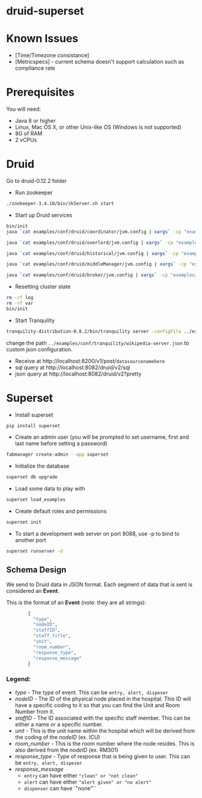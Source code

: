 # druid-superset
# Known Issues

* [Time/Timezone consistance] 
* [Metricspecs] - current schema doesn't support calculation such as compliance rate 

# Prerequisites
You will need:

 - Java 8 or higher
 - Linux, Mac OS X, or other Unix-like OS (Windows is not supported)
 - 8G of RAM
 - 2 vCPUs

# Druid
Go to druid-0.12.2 folder 
 - Run zookeeper
 ```sh
 ./zookeeper-3.4.10/bin/zkServer.sh start
 ```
 - Start up Druid services
 ```sh 
 bin/init
 java `cat examples/conf/druid/coordinator/jvm.config | xargs` -cp "examples/conf/druid/_common:examples/conf/druid/_common/hadoop-xml:examples/conf/druid/coordinator:lib/*" io.druid.cli.Main server coordinator

 java `cat examples/conf/druid/overlord/jvm.config | xargs` -cp "examples/conf/druid/_common:examples/conf/druid/_common/hadoop-xml:examples/conf/druid/overlord:lib/*" io.druid.cli.Main server overlord

 java `cat examples/conf/druid/historical/jvm.config | xargs` -cp "examples/conf/druid/_common:examples/conf/druid/_common/hadoop-xml:examples/conf/druid/historical:lib/*" io.druid.cli.Main server historical

 java `cat examples/conf/druid/middleManager/jvm.config | xargs` -cp "examples/conf/druid/_common:examples/conf/druid/_common/hadoop-xml:examples/conf/druid/middleManager:lib/*" io.druid.cli.Main server middleManager

 java `cat examples/conf/druid/broker/jvm.config | xargs` -cp "examples/conf/druid/_common:examples/conf/druid/_common/hadoop-xml:examples/conf/druid/broker:lib/*" io.druid.cli.Main server broker

 ```
 - Resetting cluster state
 ```sh
 rm -rf log
 rm -rf var
 bin/init
 ```
 - Start Tranquility
 ```sh 
 tranquility-distribution-0.8.2/bin/tranquility server -configFile ../examples/conf/tranquility/wikipedia-server.json -Ddruid.extensions.loadList=[]
 ```
 change the path `../examples/conf/tranquility/wikipedia-server.json` to custom json configuration.

 - Receive at http://localhost:8200/v1/post/`datasourcenamehere`
 - sql query at http://localhost:8082/druid/v2/sql
 - json query at http://localhost:8082/druid/v2?pretty

# Superset

* Install superset
```sh
pip install superset
```
* Create an admin user (you will be prompted to set username, first and last name before setting a password)
```sh
fabmanager create-admin --app superset
```
* Initialize the database
```sh
superset db upgrade
```
* Load some data to play with
```sh
superset load_examples
```
* Create default roles and permissions
```sh
superset init
```
* To start a development web server on port 8088, use -p to bind to another port
```sh
superset runserver -d
```

## Schema Design
We send to Druid data in JSON format. Each segment of data that is sent is considered an **Event**.

This is the format of an **Event** (note: they are all strings):


```python
        {
          "type",
          "nodeID",
          "staffID",
          "staff_title",
          "unit",
          "room_number",
          "response_type",
          "response_message"
        }
```

### Legend:

- *type* - The type of event. This can be `entry, alert, dispeser`
- *nodeID* - The ID of the physical node placed in the hospital. This ID will have a specific coding to it so that you can find the Unit and Room Number from it.
- *staffID* - The ID associated with the specific staff member. This can be either a name or a specific number.
- *unit* - This is the unit name within the hospital which will be derived from the coding of the *nodeID* (ex. ICU)
- *room_number* - This is the room number where the node resides. This is also derived from the *nodeID* (ex. RM301)
- *response_type* - Type of response that is being given to user. This can be `entry, alert, dispeser`
- *response_message* 
   - `entry` can have either `"clean" or "not clean"`
   - `alert` can have either `"alert given" or "no alert"`
   - `dispenser` can have `"none"``

